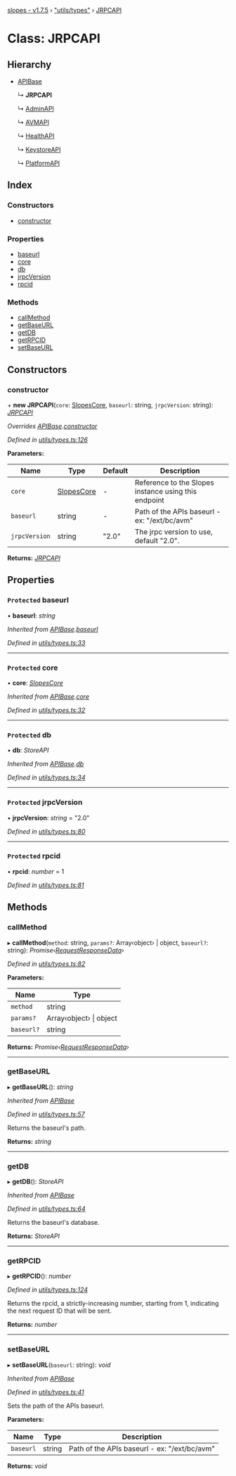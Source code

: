[slopes - v1.7.5](../README.md) › ["utils/types"](../modules/_utils_types_.md) › [JRPCAPI](_utils_types_.jrpcapi.md)

# Class: JRPCAPI

## Hierarchy

* [APIBase](_utils_types_.apibase.md)

  ↳ **JRPCAPI**

  ↳ [AdminAPI](_apis_admin_api_.adminapi.md)

  ↳ [AVMAPI](_apis_avm_api_.avmapi.md)

  ↳ [HealthAPI](_apis_health_api_.healthapi.md)

  ↳ [KeystoreAPI](_apis_keystore_api_.keystoreapi.md)

  ↳ [PlatformAPI](_apis_platform_api_.platformapi.md)

## Index

### Constructors

* [constructor](_utils_types_.jrpcapi.md#constructor)

### Properties

* [baseurl](_utils_types_.jrpcapi.md#protected-baseurl)
* [core](_utils_types_.jrpcapi.md#protected-core)
* [db](_utils_types_.jrpcapi.md#protected-db)
* [jrpcVersion](_utils_types_.jrpcapi.md#protected-jrpcversion)
* [rpcid](_utils_types_.jrpcapi.md#protected-rpcid)

### Methods

* [callMethod](_utils_types_.jrpcapi.md#callmethod)
* [getBaseURL](_utils_types_.jrpcapi.md#getbaseurl)
* [getDB](_utils_types_.jrpcapi.md#getdb)
* [getRPCID](_utils_types_.jrpcapi.md#getrpcid)
* [setBaseURL](_utils_types_.jrpcapi.md#setbaseurl)

## Constructors

###  constructor

\+ **new JRPCAPI**(`core`: [SlopesCore](_slopes_.slopescore.md), `baseurl`: string, `jrpcVersion`: string): *[JRPCAPI](_utils_types_.jrpcapi.md)*

*Overrides [APIBase](_utils_types_.apibase.md).[constructor](_utils_types_.apibase.md#constructor)*

*Defined in [utils/types.ts:126](https://github.com/ava-labs/slopes/blob/db73b16/src/utils/types.ts#L126)*

**Parameters:**

Name | Type | Default | Description |
------ | ------ | ------ | ------ |
`core` | [SlopesCore](_slopes_.slopescore.md) | - | Reference to the Slopes instance using this endpoint |
`baseurl` | string | - | Path of the APIs baseurl - ex: "/ext/bc/avm" |
`jrpcVersion` | string | "2.0" | The jrpc version to use, default "2.0".  |

**Returns:** *[JRPCAPI](_utils_types_.jrpcapi.md)*

## Properties

### `Protected` baseurl

• **baseurl**: *string*

*Inherited from [APIBase](_utils_types_.apibase.md).[baseurl](_utils_types_.apibase.md#protected-baseurl)*

*Defined in [utils/types.ts:33](https://github.com/ava-labs/slopes/blob/db73b16/src/utils/types.ts#L33)*

___

### `Protected` core

• **core**: *[SlopesCore](_slopes_.slopescore.md)*

*Inherited from [APIBase](_utils_types_.apibase.md).[core](_utils_types_.apibase.md#protected-core)*

*Defined in [utils/types.ts:32](https://github.com/ava-labs/slopes/blob/db73b16/src/utils/types.ts#L32)*

___

### `Protected` db

• **db**: *StoreAPI*

*Inherited from [APIBase](_utils_types_.apibase.md).[db](_utils_types_.apibase.md#protected-db)*

*Defined in [utils/types.ts:34](https://github.com/ava-labs/slopes/blob/db73b16/src/utils/types.ts#L34)*

___

### `Protected` jrpcVersion

• **jrpcVersion**: *string* = "2.0"

*Defined in [utils/types.ts:80](https://github.com/ava-labs/slopes/blob/db73b16/src/utils/types.ts#L80)*

___

### `Protected` rpcid

• **rpcid**: *number* = 1

*Defined in [utils/types.ts:81](https://github.com/ava-labs/slopes/blob/db73b16/src/utils/types.ts#L81)*

## Methods

###  callMethod

▸ **callMethod**(`method`: string, `params?`: Array‹object› | object, `baseurl?`: string): *Promise‹[RequestResponseData](_utils_types_.requestresponsedata.md)›*

*Defined in [utils/types.ts:82](https://github.com/ava-labs/slopes/blob/db73b16/src/utils/types.ts#L82)*

**Parameters:**

Name | Type |
------ | ------ |
`method` | string |
`params?` | Array‹object› &#124; object |
`baseurl?` | string |

**Returns:** *Promise‹[RequestResponseData](_utils_types_.requestresponsedata.md)›*

___

###  getBaseURL

▸ **getBaseURL**(): *string*

*Inherited from [APIBase](_utils_types_.apibase.md)*

*Defined in [utils/types.ts:57](https://github.com/ava-labs/slopes/blob/db73b16/src/utils/types.ts#L57)*

Returns the baseurl's path.

**Returns:** *string*

___

###  getDB

▸ **getDB**(): *StoreAPI*

*Inherited from [APIBase](_utils_types_.apibase.md)*

*Defined in [utils/types.ts:64](https://github.com/ava-labs/slopes/blob/db73b16/src/utils/types.ts#L64)*

Returns the baseurl's database.

**Returns:** *StoreAPI*

___

###  getRPCID

▸ **getRPCID**(): *number*

*Defined in [utils/types.ts:124](https://github.com/ava-labs/slopes/blob/db73b16/src/utils/types.ts#L124)*

Returns the rpcid, a strictly-increasing number, starting from 1, indicating the next request ID that will be sent.

**Returns:** *number*

___

###  setBaseURL

▸ **setBaseURL**(`baseurl`: string): *void*

*Inherited from [APIBase](_utils_types_.apibase.md)*

*Defined in [utils/types.ts:41](https://github.com/ava-labs/slopes/blob/db73b16/src/utils/types.ts#L41)*

Sets the path of the APIs baseurl.

**Parameters:**

Name | Type | Description |
------ | ------ | ------ |
`baseurl` | string | Path of the APIs baseurl - ex: "/ext/bc/avm"  |

**Returns:** *void*
